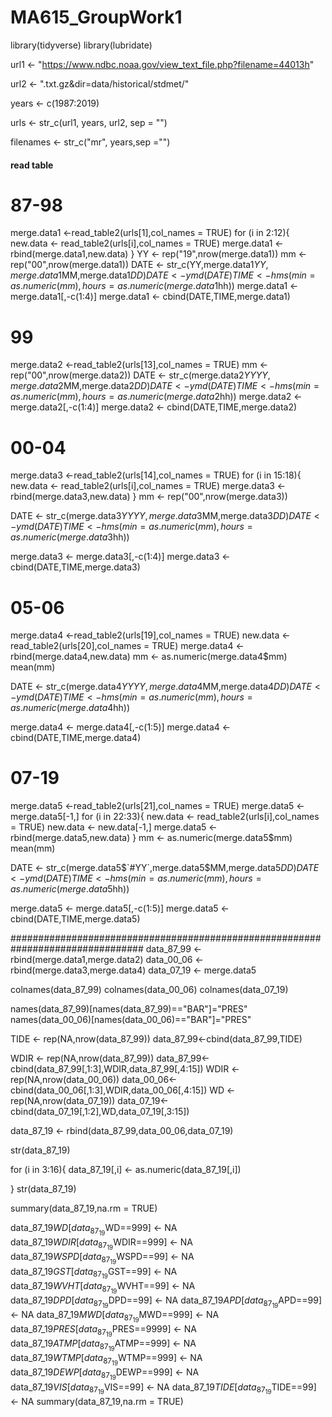 # MA615_GroupWork1
library(tidyverse)
library(lubridate)

url1 <- "https://www.ndbc.noaa.gov/view_text_file.php?filename=44013h"

url2 <- ".txt.gz&dir=data/historical/stdmet/"

years <- c(1987:2019)

urls <- str_c(url1, years, url2, sep = "")

filenames <- str_c("mr", years,sep ="")

#### read table
# 87-98
merge.data1 <-read_table2(urls[1],col_names = TRUE)
for (i in 2:12){
  new.data <- read_table2(urls[i],col_names = TRUE)
  merge.data1 <- rbind(merge.data1,new.data)
}
YY <- rep("19",nrow(merge.data1))
mm <- rep("00",nrow(merge.data1))
DATE <- str_c(YY,merge.data1$YY,merge.data1$MM,merge.data1$DD)
DATE <- ymd(DATE)
TIME <- hms(min= as.numeric(mm),
         hours = as.numeric(merge.data1$hh))
merge.data1 <- merge.data1[,-c(1:4)]
merge.data1 <- cbind(DATE,TIME,merge.data1)

# 99
merge.data2 <-read_table2(urls[13],col_names = TRUE)
mm <- rep("00",nrow(merge.data2))
DATE <- str_c(merge.data2$YYYY,merge.data2$MM,merge.data2$DD)
DATE <- ymd(DATE)
TIME <- hms(min= as.numeric(mm),
         hours = as.numeric(merge.data2$hh))
merge.data2 <- merge.data2[,-c(1:4)]
merge.data2 <- cbind(DATE,TIME,merge.data2)

# 00-04
merge.data3 <-read_table2(urls[14],col_names = TRUE)
for (i in 15:18){
  new.data <- read_table2(urls[i],col_names = TRUE)
  merge.data3 <- rbind(merge.data3,new.data)
}
mm <- rep("00",nrow(merge.data3))

DATE <- str_c(merge.data3$YYYY,merge.data3$MM,merge.data3$DD)
DATE <- ymd(DATE)
TIME <- hms(min= as.numeric(mm),
         hours = as.numeric(merge.data3$hh))

merge.data3 <- merge.data3[,-c(1:4)]
merge.data3 <- cbind(DATE,TIME,merge.data3)


# 05-06
merge.data4 <-read_table2(urls[19],col_names = TRUE)
new.data <- read_table2(urls[20],col_names = TRUE)
merge.data4 <- rbind(merge.data4,new.data)
mm <- as.numeric(merge.data4$mm)
mean(mm)

DATE <- str_c(merge.data4$YYYY,merge.data4$MM,merge.data4$DD)
DATE <- ymd(DATE)
TIME <- hms(min= as.numeric(mm),
         hours = as.numeric(merge.data4$hh))

merge.data4 <- merge.data4[,-c(1:5)]
merge.data4 <- cbind(DATE,TIME,merge.data4)


# 07-19 
merge.data5 <-read_table2(urls[21],col_names = TRUE)
merge.data5 <- merge.data5[-1,]
for (i in 22:33){
  new.data <- read_table2(urls[i],col_names = TRUE)
  new.data <- new.data[-1,]
  merge.data5 <- rbind(merge.data5,new.data)
}
mm <- as.numeric(merge.data5$mm)
mean(mm)

DATE <- str_c(merge.data5$`#YY`,merge.data5$MM,merge.data5$DD)
DATE <- ymd(DATE)
TIME <- hms(min= as.numeric(mm),
         hours = as.numeric(merge.data5$hh))

merge.data5 <- merge.data5[,-c(1:5)]
merge.data5 <- cbind(DATE,TIME,merge.data5)

################################################################################
data_87_99 <- rbind(merge.data1,merge.data2)
data_00_06 <- rbind(merge.data3,merge.data4)
data_07_19 <- merge.data5

colnames(data_87_99)
colnames(data_00_06)
colnames(data_07_19)

names(data_87_99)[names(data_87_99)=="BAR"]="PRES"
names(data_00_06)[names(data_00_06)=="BAR"]="PRES"


TIDE <- rep(NA,nrow(data_87_99))
data_87_99<-cbind(data_87_99,TIDE)

WDIR <- rep(NA,nrow(data_87_99))
data_87_99<-cbind(data_87_99[,1:3],WDIR,data_87_99[,4:15])
WDIR <- rep(NA,nrow(data_00_06))
data_00_06<-cbind(data_00_06[,1:3],WDIR,data_00_06[,4:15])
WD <- rep(NA,nrow(data_07_19))
data_07_19<-cbind(data_07_19[,1:2],WD,data_07_19[,3:15])


data_87_19 <- rbind(data_87_99,data_00_06,data_07_19)

str(data_87_19)

for (i in 3:16){
data_87_19[,i] <- as.numeric(data_87_19[,i])

}
str(data_87_19)


summary(data_87_19,na.rm = TRUE)

data_87_19$WD[data_87_19$WD==999] <- NA
data_87_19$WDIR[data_87_19$WDIR==999] <- NA
data_87_19$WSPD[data_87_19$WSPD==99] <- NA
data_87_19$GST[data_87_19$GST==99] <- NA
data_87_19$WVHT[data_87_19$WVHT==99] <- NA
data_87_19$DPD[data_87_19$DPD==99] <- NA
data_87_19$APD[data_87_19$APD==99] <- NA
data_87_19$MWD[data_87_19$MWD==999] <- NA
data_87_19$PRES[data_87_19$PRES==9999] <- NA
data_87_19$ATMP[data_87_19$ATMP==999] <- NA
data_87_19$WTMP[data_87_19$WTMP==999] <- NA
data_87_19$DEWP[data_87_19$DEWP==999] <- NA
data_87_19$VIS[data_87_19$VIS==99] <- NA
data_87_19$TIDE[data_87_19$TIDE==99] <- NA
summary(data_87_19,na.rm = TRUE)
